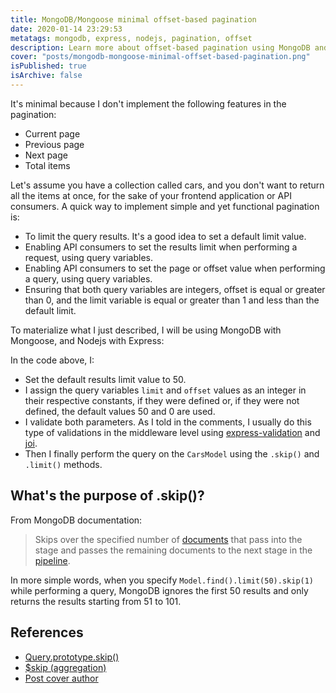 ```yaml
---
title: MongoDB/Mongoose minimal offset-based pagination
date: 2020-01-14 23:29:53
metatags: mongodb, express, nodejs, pagination, offset
description: Learn more about offset-based pagination using MongoDB and Mongoose
cover: "posts/mongodb-mongoose-minimal-offset-based-pagination.png"
isPublished: true
isArchive: false
---
```


It's minimal because I don't implement the following features in the pagination:

- Current page
- Previous page
- Next page
- Total items

Let's assume you have a collection called cars, and you don't want to return all the items at once, for the sake of your frontend application or API consumers. A quick way to implement simple and yet functional pagination is:

- To limit the query results. It's a good idea to set a default limit value.
- Enabling API consumers to set the results limit when performing a request, using query variables.
- Enabling API consumers to set the page or offset value when performing a query, using query variables.
- Ensuring that both query variables are integers, offset is equal or greater than 0, and the limit variable is equal or greater than 1 and less than the default limit.

To materialize what I just described, I will be using MongoDB with Mongoose, and Nodejs with Express:

<script src="https://gist.github.com/flowck/c4d18846b1b23c3e9522aadf0ba22f6c.js"></script>

In the code above, I:

- Set the default results limit value to 50.
- I assign the query variables `limit` and `offset` values as an integer in their respective constants, if they were defined or, if they were not defined, the default values 50 and 0 are used.
- I validate both parameters. As I told in the comments, I usually do this type of validations in the middleware level using [express-validation](https://www.npmjs.com/package/express-validation) and [joi](https://www.npmjs.com/package/joi).
- Then I finally perform the query on the `CarsModel` using the `.skip()` and `.limit()` methods.

## What's the purpose of .skip()?

From MongoDB documentation:

> Skips over the specified number of [documents](https://docs.mongodb.com/manual/reference/glossary/#term-document) that pass into the stage and passes the remaining documents to the next stage in the [pipeline](https://docs.mongodb.com/manual/reference/glossary/#term-pipeline).

In more simple words, when you specify `Model.find().limit(50).skip(1)` while performing a query, MongoDB ignores the first 50 results and only returns the results starting from 51 to 101.

## References

- [Query.prototype.skip()](https://mongoosejs.com/docs/api.html#query_Query-skip)
- [\$skip (aggregation)](https://docs.mongodb.com/manual/reference/operator/aggregation/skip/)
- [Post cover author](https://urlfy.xyz/AAAF2Jno)

